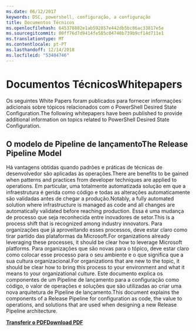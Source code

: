 ```yaml
---
ms.date: 06/12/2017
keywords: DSC, powershell, configuração, a configuração
title: Documentos Técnicos
ms.openlocfilehash: 645378802e1ab592857e442db5bc86ac33817e5e
ms.sourcegitcommit: 00ff76d7d9414fe585c04740b739b9cf14d711e1
ms.translationtype: MT
ms.contentlocale: pt-PT
ms.lasthandoff: 12/14/2018
ms.locfileid: "53404746"
---
```

# <a name="whitepapers"></a><span data-ttu-id="58d59-103">Documentos Técnicos</span><span class="sxs-lookup"><span data-stu-id="58d59-103">Whitepapers</span></span>

<span data-ttu-id="58d59-104">Os seguintes White Papers foram publicados para fornecer informações adicionais sobre tópicos relacionados com o PowerShell Desired State Configuration.</span><span class="sxs-lookup"><span data-stu-id="58d59-104">The following whitepapers have been published to provide additional information on topics related to PowerShell Desired State Configuration.</span></span>

## <a name="the-release-pipeline-model"></a><span data-ttu-id="58d59-105">O modelo de Pipeline de lançamento</span><span class="sxs-lookup"><span data-stu-id="58d59-105">The Release Pipeline Model</span></span>
<span data-ttu-id="58d59-106">Há vantagens obtidas quando padrões e práticas de técnicas de desenvolvedor são aplicadas às operações.</span><span class="sxs-lookup"><span data-stu-id="58d59-106">There are benefits to be gained when patterns and practices from developer techniques are applied to operations.</span></span> <span data-ttu-id="58d59-107">Em particular, uma totalmente automatizada solução em que a infraestrutura é gerida como código e todas as alterações automaticamente são validadas antes de chegar a produção.</span><span class="sxs-lookup"><span data-stu-id="58d59-107">Notably, a fully automated solution where infrastructure is managed as code and all changes are automatically validated before reaching production.</span></span> <span data-ttu-id="58d59-108">Essa é uma mudança de processo que seja reconhecida entre inovadores de setor.</span><span class="sxs-lookup"><span data-stu-id="58d59-108">This is a process shift that is recognized among industry innovators.</span></span> <span data-ttu-id="58d59-109">Para organizações que já aproveitando esses processos, deve estar claro como tirar partido das plataformas da Microsoft.</span><span class="sxs-lookup"><span data-stu-id="58d59-109">For organizations already leveraging these processes, it should be clear how to leverage Microsoft platforms.</span></span> <span data-ttu-id="58d59-110">Para organizações que são novas para o tópico, deve estar claro como colocar esse processo para o seu ambiente e o que significa que a sua cultura organizacional.</span><span class="sxs-lookup"><span data-stu-id="58d59-110">For organizations that are new to the topic, it should be clear how to bring this process to your environment and what it means to your organizational culture.</span></span> <span data-ttu-id="58d59-111">Este documento explica os componentes de um Pipeline de lançamento para a configuração como código, o valor de operações e soluções que são utilizadas ao criar uma nova arquitetura de Pipeline de lançamento.</span><span class="sxs-lookup"><span data-stu-id="58d59-111">This document explains the components of a Release Pipeline for configuration as code, the value to operations, and solutions that are used when designing a new Release Pipeline architecture.</span></span>

<span data-ttu-id="58d59-112">**[Transferir o PDF](http://aka.ms/thereleasepipelinemodelpdf)**</span><span class="sxs-lookup"><span data-stu-id="58d59-112">**[Download PDF](http://aka.ms/thereleasepipelinemodelpdf)**</span></span>